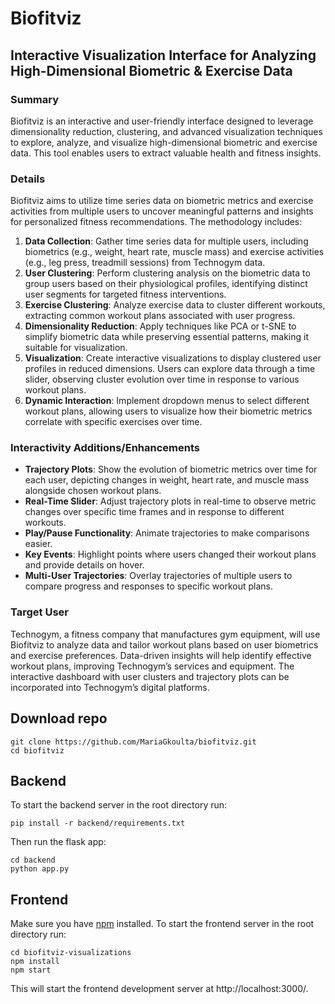 # Biofitviz

## Interactive Visualization Interface for Analyzing High-Dimensional Biometric & Exercise Data

### Summary
Biofitviz is an interactive and user-friendly interface designed to leverage dimensionality reduction, clustering, and advanced visualization techniques to explore, analyze, and visualize high-dimensional biometric and exercise data. This tool enables users to extract valuable health and fitness insights.

### Details
Biofitviz aims to utilize time series data on biometric metrics and exercise activities from multiple users to uncover meaningful patterns and insights for personalized fitness recommendations. The methodology includes:

1. **Data Collection**: Gather time series data for multiple users, including biometrics (e.g., weight, heart rate, muscle mass) and exercise activities (e.g., leg press, treadmill sessions) from Technogym data.
2. **User Clustering**: Perform clustering analysis on the biometric data to group users based on their physiological profiles, identifying distinct user segments for targeted fitness interventions.
3. **Exercise Clustering**: Analyze exercise data to cluster different workouts, extracting common workout plans associated with user progress.
4. **Dimensionality Reduction**: Apply techniques like PCA or t-SNE to simplify biometric data while preserving essential patterns, making it suitable for visualization.
5. **Visualization**: Create interactive visualizations to display clustered user profiles in reduced dimensions. Users can explore data through a time slider, observing cluster evolution over time in response to various workout plans.
6. **Dynamic Interaction**: Implement dropdown menus to select different workout plans, allowing users to visualize how their biometric metrics correlate with specific exercises over time.

### Interactivity Additions/Enhancements
- **Trajectory Plots**: Show the evolution of biometric metrics over time for each user, depicting changes in weight, heart rate, and muscle mass alongside chosen workout plans.
- **Real-Time Slider**: Adjust trajectory plots in real-time to observe metric changes over specific time frames and in response to different workouts.
- **Play/Pause Functionality**: Animate trajectories to make comparisons easier.
- **Key Events**: Highlight points where users changed their workout plans and provide details on hover.
- **Multi-User Trajectories**: Overlay trajectories of multiple users to compare progress and responses to specific workout plans.

### Target User
Technogym, a fitness company that manufactures gym equipment, will use Biofitviz to analyze data and tailor workout plans based on user biometrics and exercise preferences. Data-driven insights will help identify effective workout plans, improving Technogym’s services and equipment. The interactive dashboard with user clusters and trajectory plots can be incorporated into Technogym’s digital platforms.

## Download repo
``` 
git clone https://github.com/MariaGkoulta/biofitviz.git
cd biofitviz
```

## Backend

To start the backend server in the root directory run:

```pip install -r backend/requirements.txt```


Then run the flask app:

```
cd backend
python app.py
```


## Frontend
Make sure you have [npm](https://docs.npmjs.com/downloading-and-installing-node-js-and-npm) installed.
To start the frontend server in the root directory run:

```
cd biofitviz-visualizations
npm install
npm start
```

This will start the frontend development server at http://localhost:3000/.